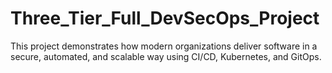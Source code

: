 # Three_Tier_Full_DevSecOps_Project
This project demonstrates how modern organizations deliver software in a secure, automated, and scalable way using CI/CD, Kubernetes, and GitOps.
